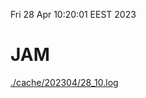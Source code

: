 Fri 28 Apr 10:20:01 EEST 2023
# JAM
<a href='./cache/202304/28_10.log'>./cache/202304/28_10.log</a>

